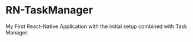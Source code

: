 # RN-TaskManager
My First React-Native Application with the initial setup combined with Task Manager.
